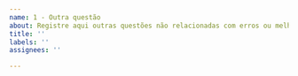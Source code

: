 ```yaml
---
name: 1 - Outra questão
about: Registre aqui outras questões não relacionadas com erros ou melhorias
title: ''
labels: ''
assignees: ''

---
```



